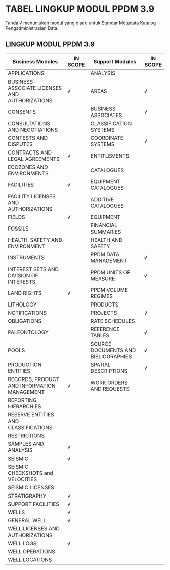 # TABEL LINGKUP MODUL PPDM 3.9
Tanda √ menunjukan modul yang diacu untuk Standar Metadata Katalog Pengadministrasian Data. 

## LINGKUP MODUL PPDM 3.9

Business Modules          | IN SCOPE          | Support Modules         | IN SCOPE
--------------------------|-------------------|-------------------------|---------
APPLICATIONS||ANALYSIS|    
BUSINESS ASSOCIATE LICENSES AND AUTHORIZATIONS|√|AREAS|√
CONSENTS||BUSINESS ASSOCIATES|√
CONSULTATIONS AND NEGOTIATIONS||CLASSIFICATION SYSTEMS|
CONTESTS AND DISPUTES||COORDINATE SYSTEMS|√
CONTRACTS AND LEGAL AGREEMENTS|√|ENTITLEMENTS|
ECOZONES AND ENVIRONMENTS||CATALOGUES|
FACILITIES|√|EQUIPMENT CATALOGUES|
FACILITY LICENSES AND AUTHORIZATIONS||ADDITIVE CATALOGUES|
FIELDS|√|EQUIPMENT|
FOSSILS||FINANCIAL SUMMARIES|
HEALTH, SAFETY AND ENVIRONMENT||HEALTH AND SAFETY|
INSTRUMENTS||PPDM DATA MANAGEMENT|√
INTEREST SETS AND DIVISION OF INTERESTS||PPDM UNITS OF MEASURE|√
LAND RIGHTS|√|PPDM VOLUME REGIMES|
LITHOLOGY||PRODUCTS|
NOTIFICATIONS||PROJECTS|√
OBLIGATIONS||RATE SCHEDULES|
PALEONTOLOGY||REFERENCE TABLES|√
POOLS||SOURCE DOCUMENTS AND BIBLIOGRAPHIES|√
PRODUCTION ENTITIES||SPATIAL DESCRIPTIONS|√
RECORDS, PRODUCT AND INFORMATION MANAGEMENT|√|WORK ORDERS AND REQUESTS|
REPORTING HIERARCHIES|||
RESERVE ENTITIES AND CLASSIFICATIONS|||
RESTRICTIONS|||
SAMPLES AND ANALYSIS|√||
SEISMIC|√||
SEISMIC CHECKSHOTS and  VELOCITIES|||
SEISMIC LICENSES|||
STRATIGRAPHY|√||
SUPPORT FACILITIES|√||
WELLS|√||
GENERAL WELL|√||
WELL LICENSES AND  AUTHORIZATIONS|||
WELL LOGS|√||
WELL OPERATIONS|||
WELL LOCATIONS|| |

